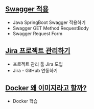 ## [Swagger 적용](https://everyday-spring.com/625)

- Java SpringBoot Swagger 적용하기
- Swagger GET Method RequestBody
- Swagger Request Form

## [Jira 프로젝트 관리하기](https://everyday-spring.com/626)

- 프로젝트 관리 툴 Jira 도입 
- Jira - GitHub 연동하기

## [Docker 왜 이미지라고 할까?](https://everyday-spring.com/627)

- Docker 학습

